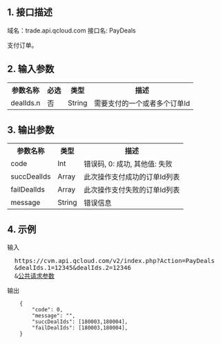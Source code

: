 ## 1. 接口描述
 
域名：trade.api.qcloud.com
接口名: PayDeals

支付订单。

 

## 2. 输入参数
 
<table class="t"><tbody><tr>
<th><b>参数名称</b></th>
<th><b>必选</b></th>
<th><b>类型</b></th>
<th><b>描述</b></th>
<tr>
<td> dealIds.n
<td> 否
<td> String
<td> 需要支付的一个或者多个订单Id
<tr>
</tbody></table>

 

## 3. 输出参数
 
<table class="t"><tbody><tr>
<th><b>参数名称</b></th>
<th><b>类型</b></th>
<th><b>描述</b></th>
<tr>
<td> code
<td> Int
<td> 错误码, 0: 成功, 其他值: 失败
<tr>
<td> succDealIds
<td> Array
<td> 此次操作支付成功的订单Id列表
<tr>
<td> failDealIds
<td> Array
<td> 此次操作支付失败的订单Id列表
<tr>
<td> message
<td> String
<td> 错误信息
<tr>
</tbody></table>

 

## 4. 示例
 
输入
<pre>
  https://cvm.api.qcloud.com/v2/index.php?Action=PayDeals
  &dealIds.1=12345&dealIds.2=12346
  &<a href="https://www.qcloud.com/doc/api/229/6976">公共请求参数</a>
</pre>

输出
```
    {
        "code": 0,
        "message": "",
        "succDealIds": [180003,180004],
        "failDealIds": [180003,180004],           
    }

```

